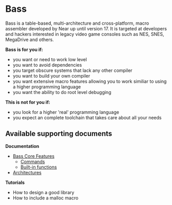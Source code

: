 # Bass

Bass is a table-based, multi-architecture and cross-platform, macro assembler developed by Near up until version 17. It is targeted at developers and hackers interested in legacy video game consoles such as NES, SNES, MegaDrive and others.

**Bass is for you if:**
  * you want or need to work low level 
  * you want to avoid dependencies
  * you target obscure systems that lack any other compiler 
  * you want to build your own compiler
  * you want extensive macro features allowing you to work similiar to using a higher programming language
  * you want the ability to do root level debugging

**This is not for you if:**
  * you look for a higher 'real' programming language
  * you expect an complete toolchain that takes care about all your needs


## Available supporting documents
**Documentation**
  * [Bass Core Features](basics.md)
    * [Commands](./commands.md)
    * [Built-in functions](./buildinfunctions.md)
  * [Architectures](architectures.md)

**Tutorials**
  * How to design a good library
  * How to include a malloc macro